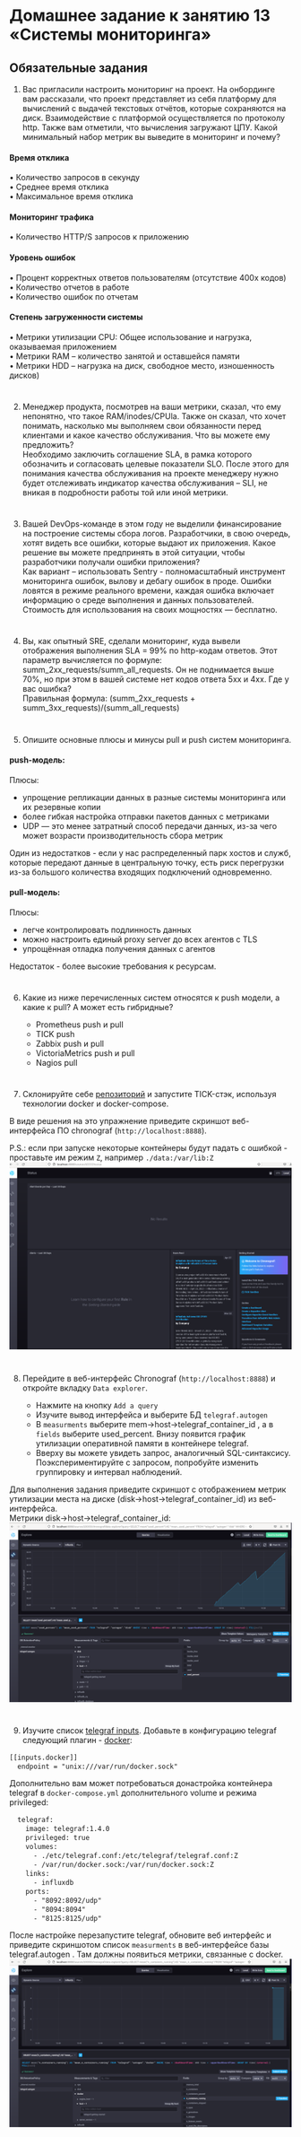 # Домашнее задание к занятию 13 «Системы мониторинга»

## Обязательные задания

1. Вас пригласили настроить мониторинг на проект. На онбординге вам рассказали, что проект представляет из себя платформу для вычислений с выдачей текстовых отчётов, которые сохраняются на диск. 
Взаимодействие с платформой осуществляется по протоколу http. Также вам отметили, что вычисления загружают ЦПУ. Какой минимальный набор метрик вы выведите в мониторинг и почему?
#### Время отклика
•	Количество запросов в секунду   
•	Среднее время отклика   
•	Максимальное время отклика
#### Мониторинг трафика
•	Количество HTTP/S запросов к приложению
#### Уровень ошибок
•	Процент корректных ответов пользователям (отсутствие 400х кодов)   
•	Количество отчетов в работе   
•	Количество ошибок по отчетам   
#### Степень загруженности системы
•	Метрики утилизации CPU: Общее использование и нагрузка, оказываемая приложением    
•	Метрики RAM – количество занятой и оставшейся памяти   
•	Метрики HDD – нагрузка на диск, свободное место, изношенность дисков)   
#

2. Менеджер продукта, посмотрев на ваши метрики, сказал, что ему непонятно, что такое RAM/inodes/CPUla. Также он сказал, что хочет понимать, насколько мы выполняем свои обязанности перед клиентами и какое качество обслуживания. Что вы можете ему предложить?   
Необходимо заключить соглашение SLA, в рамка которого обозначить и согласовать целевые показатели SLO. После этого для понимания качества обслуживания на проекте менеджеру нужно будет отслеживать индикатор качества обслуживания – SLI, не вникая в подробности работы той или иной метрики.
#
3. Вашей DevOps-команде в этом году не выделили финансирование на построение системы сбора логов. Разработчики, в свою очередь, хотят видеть все ошибки, которые выдают их приложения. Какое решение вы можете предпринять в этой ситуации, чтобы разработчики получали ошибки приложения?   
Как вариант – использовать Sentry - полномасштабный инструмент мониторинга ошибок, вылову и дебагу ошибок в проде. Ошибки ловятся в режиме реального времени, каждая ошибка включает информацию о среде выполнения и данных пользователей. Стоимость для использования на своих мощностях — бесплатно.
#
4. Вы, как опытный SRE, сделали мониторинг, куда вывели отображения выполнения SLA = 99% по http-кодам ответов. 
Этот параметр вычисляется по формуле: summ_2xx_requests/summ_all_requests. Он не поднимается выше 70%, но при этом в вашей системе нет кодов ответа 5xx и 4xx. Где у вас ошибка?   
Правильная формула:
(summ_2xx_requests + summ_3xx_requests)/(summ_all_requests)
#
5. Опишите основные плюсы и минусы pull и push систем мониторинга.   
#### push-модель:
Плюсы:   
- упрощение репликации данных в разные системы мониторинга или их резервные копии   
- более гибкая настройка отправки пакетов данных с метриками   
- UDP — это менее затратный способ передачи данных, из-за чего может возрасти производительность сбора метрик
  
Один из недостатков - если у нас распределенный парк хостов и служб, которые передают данные в центральную точку, есть риск перегрузки из-за большого количества входящих подключений одновременно.

#### pull-модель:   
Плюсы:   
 - легче контролировать подлинность данных   
 - можно настроить единый proxy server до всех агентов с TLS   
 - упрощённая отладка получения данных с агентов
   
Недостаток - более высокие требования к ресурсам.
#
6. Какие из ниже перечисленных систем относятся к push модели, а какие к pull? А может есть гибридные?

    - Prometheus push и pull
    - TICK push
    - Zabbix push и pull
    - VictoriaMetrics push и pull
    - Nagios pull
#
7. Склонируйте себе [репозиторий](https://github.com/influxdata/sandbox/tree/master) и запустите TICK-стэк, 
используя технологии docker и docker-compose.

В виде решения на это упражнение приведите скриншот веб-интерфейса ПО chronograf (`http://localhost:8888`). 

P.S.: если при запуске некоторые контейнеры будут падать с ошибкой - проставьте им режим `Z`, например
`./data:/var/lib:Z`
![img.png](img/chron-1.png)
#
8. Перейдите в веб-интерфейс Chronograf (`http://localhost:8888`) и откройте вкладку `Data explorer`.

    - Нажмите на кнопку `Add a query`
    - Изучите вывод интерфейса и выберите БД `telegraf.autogen`
    - В `measurments` выберите mem->host->telegraf_container_id , а в `fields` выберите used_percent. 
    Внизу появится график утилизации оперативной памяти в контейнере telegraf.
    - Вверху вы можете увидеть запрос, аналогичный SQL-синтаксису. 
    Поэкспериментируйте с запросом, попробуйте изменить группировку и интервал наблюдений.

Для выполнения задания приведите скриншот с отображением метрик утилизации места на диске 
(disk->host->telegraf_container_id) из веб-интерфейса.   
 Метрики disk->host->telegraf_container_id:
 ![img.png](img/disk.png)
 
#
9. Изучите список [telegraf inputs](https://github.com/influxdata/telegraf/tree/master/plugins/inputs). 
Добавьте в конфигурацию telegraf следующий плагин - [docker](https://github.com/influxdata/telegraf/tree/master/plugins/inputs/docker):
```
[[inputs.docker]]
  endpoint = "unix:///var/run/docker.sock"
```

Дополнительно вам может потребоваться донастройка контейнера telegraf в `docker-compose.yml` дополнительного volume и 
режима privileged:
```
  telegraf:
    image: telegraf:1.4.0
    privileged: true
    volumes:
      - ./etc/telegraf.conf:/etc/telegraf/telegraf.conf:Z
      - /var/run/docker.sock:/var/run/docker.sock:Z
    links:
      - influxdb
    ports:
      - "8092:8092/udp"
      - "8094:8094"
      - "8125:8125/udp"
```

После настройке перезапустите telegraf, обновите веб интерфейс и приведите скриншотом список `measurments` в 
веб-интерфейсе базы telegraf.autogen . Там должны появиться метрики, связанные с docker.
 ![img.png](img/docker.png)
